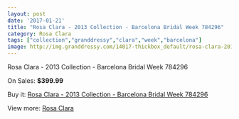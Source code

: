 ```yaml
---
layout: post
date: '2017-01-21'
title: "Rosa Clara - 2013 Collection - Barcelona Bridal Week 784296"
category: Rosa Clara
tags: ["collection","granddressy","clara","week","barcelona"]
image: http://img.granddressy.com/14017-thickbox_default/rosa-clara-2013-collection-barcelona-bridal-week-784296.jpg
---
```

Rosa Clara - 2013 Collection - Barcelona Bridal Week 784296

On Sales: **$399.99**
<a href="https://www.granddressy.com/en/rosa-clara/13085-rosa-clara-2013-collection-barcelona-bridal-week-784296.html"><amp-img layout="responsive" width="600" height="600" src="//img.granddressy.com/14017-thickbox_default/rosa-clara-2013-collection-barcelona-bridal-week-784296.jpg" alt="Rosa Clara - 2013 Collection - Barcelona Bridal Week 784296 0" /></a>

Buy it: [Rosa Clara - 2013 Collection - Barcelona Bridal Week 784296](https://www.granddressy.com/en/rosa-clara/13085-rosa-clara-2013-collection-barcelona-bridal-week-784296.html "Rosa Clara - 2013 Collection - Barcelona Bridal Week 784296")

View more: [Rosa Clara](https://www.granddressy.com/en/77-rosa-clara "Rosa Clara")